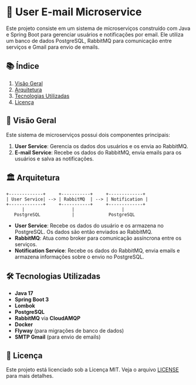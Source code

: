 # 📧 User E-mail Microservice

Este projeto consiste em um sistema de microserviços construído com Java e Spring Boot para gerenciar usuários e notificações por email. Ele utiliza um banco de dados PostgreSQL, RabbitMQ para comunicação entre serviços e Gmail para envio de emails.

## 📚 Índice

1. [Visão Geral](#-visão-geral)
2. [Arquitetura](#-arquitetura)
3. [Tecnologias Utilizadas](#-tecnologias-utilizadas)
4. [Licença](#-licença)

## 🌟 Visão Geral

Este sistema de microserviços possui dois componentes principais:

1. **User Service**: Gerencia os dados dos usuários e os envia ao RabbitMQ.
2. **E-mail Service**: Recebe os dados do RabbitMQ, envia emails para os usuários e salva as notificações.

## 🏛️ Arquitetura

```plaintext
+-------------+     +-----------+     +-------------+
| User Service| --> | RabbitMQ  | --> | Notification |
+-------------+     +-----------+     +-------------+
      |                  |                  |
   PostgreSQL            |             PostgreSQL
```

- **User Service**: Recebe os dados do usuário e os armazena no PostgreSQL. Os dados são então enviados ao RabbitMQ.
- **RabbitMQ**: Atua como broker para comunicação assíncrona entre os serviços.
- **Notification Service**: Recebe os dados do RabbitMQ, envia emails e armazena informações sobre o envio no PostgreSQL.

## 🛠️ Tecnologias Utilizadas

- **Java 17**
- **Spring Boot 3**
- **Lombok**
- **PostgreSQL**
- **RabbitMQ** via **CloudAMQP**
- **Docker**
- **Flyway** (para migrações de banco de dados)
- **SMTP Gmail** (para envio de emails)

## 📄 Licença

Este projeto está licenciado sob a Licença MIT. Veja o arquivo [LICENSE](LICENSE) para mais detalhes.
